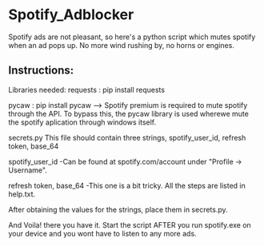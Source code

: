 # Spotify_Adblocker

Spotify ads are not pleasant, so here's a python script which mutes spotify when an ad pops up.
No more wind rushing by, no horns or engines. 


## Instructions:

Libraries needed:
requests : pip install requests

pycaw : pip install pycaw
--> Spotify premium is required to mute spotify through the API. To bypass this, the pycaw library is used wherewe mute the spotify aplication through windows itself.


secrets.py
This file should contain three strings,
spotify_user_id, refresh token, base_64

spotify_user_id 
-Can be found at spotify.com/account under "Profile -> Username".

refresh token, base_64
-This one is a bit tricky. All the steps are listed in help.txt.

After obtaining the values for the strings, place them in secrets.py.

And Voila! there you have it. Start the script AFTER you run spotify.exe on your device and you wont have to listen to any more ads.
